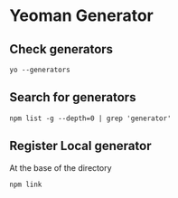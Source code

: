 # Yeoman Generator

## Check generators
```
yo --generators
```

## Search for generators
```
npm list -g --depth=0 | grep 'generator'
```

## Register Local generator
At the base of the directory
```
npm link
```

